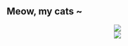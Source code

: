 ## Meow, my cats ~

<div style="display: flex; align-items: center; flex-direction: column; width: 100%;">

<picture>
  <source media="(prefers-color-scheme: dark)" srcset="https://github-readme-stats.vercel.app/api?username=anuraghazra&show_icons=true&theme=material-palenight">

  <img src="https://github-readme-stats.vercel.app/api?username=anuraghazra&show_icons=true&theme=buefy">
</picture>

<picture>
  <source media="(prefers-color-scheme: dark)" srcset="https://github-readme-stats.vercel.app/api/top-langs/?username=anuraghazra&show_icons=true&theme=material-palenight">

  <img src="https://github-readme-stats.vercel.app/api/top-langs/?username=anuraghazra&show_icons=true&theme=buefy">
</picture>

</div>
